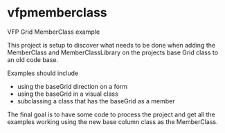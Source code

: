 # vfpmemberclass
VFP Grid MemberClass example

This project is setup to discover what needs to be done when adding the MemberClass and MemberClassLibrary on the projects base Grid class to an old code base.

Examples should include 
* using the baseGrid direction on a form
* using the baseGrid in a visual class
* subclassing a class that has the baseGrid as a member

The final goal is to have some code to process the project and get all the examples working using the new base column class as the MemberClass.
